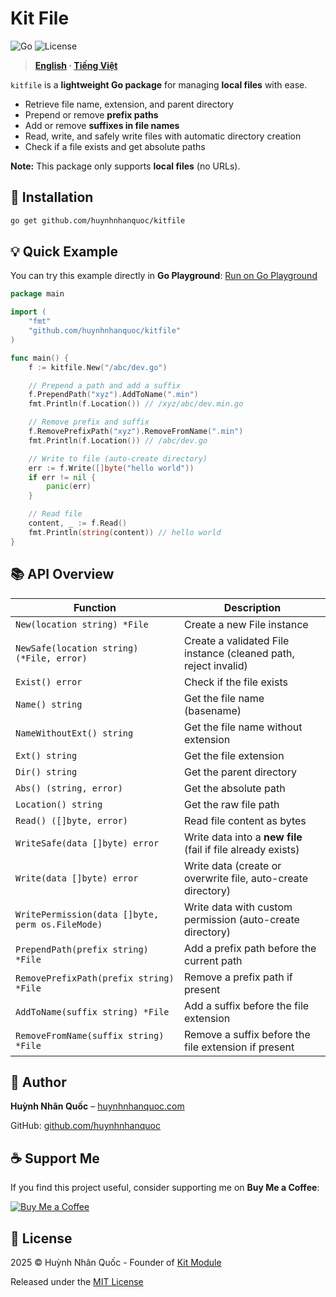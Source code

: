 # Kit File

![Go](https://img.shields.io/badge/Go-1.21-blue)
![License](https://img.shields.io/badge/License-MIT-green)

> **[English](README.md) · [Tiếng Việt](README.vi.md)**

`kitfile` is a **lightweight Go package** for managing **local files** with ease.

* Retrieve file name, extension, and parent directory
* Prepend or remove **prefix paths**
* Add or remove **suffixes in file names**
* Read, write, and safely write files with automatic directory creation
* Check if a file exists and get absolute paths

**Note:** This package only supports **local files** (no URLs).


## 🚀 Installation

```bash
go get github.com/huynhnhanquoc/kitfile
```


## 💡 Quick Example

You can try this example directly in **Go Playground**: [Run on Go Playground](https://go.dev/play/)

```go
package main

import (
    "fmt"
    "github.com/huynhnhanquoc/kitfile"
)

func main() {
    f := kitfile.New("/abc/dev.go")

    // Prepend a path and add a suffix
    f.PrependPath("xyz").AddToName(".min")
    fmt.Println(f.Location()) // /xyz/abc/dev.min.go

    // Remove prefix and suffix
    f.RemovePrefixPath("xyz").RemoveFromName(".min")
    fmt.Println(f.Location()) // /abc/dev.go

    // Write to file (auto-create directory)
    err := f.Write([]byte("hello world"))
    if err != nil {
        panic(err)
    }

    // Read file
    content, _ := f.Read()
    fmt.Println(string(content)) // hello world
}
```


## 📚 API Overview

| Function                                         | Description                                                     |
| ------------------------------------------------ | --------------------------------------------------------------- |
| `New(location string) *File`                     | Create a new File instance                                      |
| `NewSafe(location string) (*File, error)`        | Create a validated File instance (cleaned path, reject invalid) |
| `Exist() error`                                  | Check if the file exists                                        |
| `Name() string`                                  | Get the file name (basename)                                    |
| `NameWithoutExt() string`                        | Get the file name without extension                             |
| `Ext() string`                                   | Get the file extension                                          |
| `Dir() string`                                   | Get the parent directory                                        |
| `Abs() (string, error)`                          | Get the absolute path                                           |
| `Location() string`                              | Get the raw file path                                           |
| `Read() ([]byte, error)`                         | Read file content as bytes                                      |
| `WriteSafe(data []byte) error`                   | Write data into a **new file** (fail if file already exists)    |
| `Write(data []byte) error`                       | Write data (create or overwrite file, auto-create directory)    |
| `WritePermission(data []byte, perm os.FileMode)` | Write data with custom permission (auto-create directory)       |
| `PrependPath(prefix string) *File`               | Add a prefix path before the current path                       |
| `RemovePrefixPath(prefix string) *File`          | Remove a prefix path if present                                 |
| `AddToName(suffix string) *File`                 | Add a suffix before the file extension                          |
| `RemoveFromName(suffix string) *File`            | Remove a suffix before the file extension if present            |


## 👤 Author

**Huỳnh Nhân Quốc** – [huynhnhanquoc.com](https://huynhnhanquoc.com)

GitHub: [github.com/huynhnhanquoc](https://github.com/huynhnhanquoc)


## ☕ Support Me

If you find this project useful, consider supporting me on **Buy Me a Coffee**:

[![Buy Me a Coffee](https://img.shields.io/badge/Buy%20Me%20a%20Coffee-☕-ff813f)](https://www.buymeacoffee.com/huynhnhanquoc)


## 📄 License

2025 © Huỳnh Nhân Quốc - Founder of [Kit Module](https://kitmodule.com)

Released under the [MIT License](https://github.com/huynhnhanquoc/kitfile/blob/master/LICENSE)
